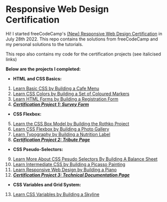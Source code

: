 # Responsive Web Design Certification

Hi! I started freeCodeCamp's [(New) Responsive Web Design Certification](https://www.freecodecamp.org/learn/2022/responsive-web-design/) in July 28th 2022. This repo contains the solutions from freeCodeCamp and my personal solutions to the tutorials.

This repo also contains my code for the certification projects (see italicised links)

**Below are the projects I completed:**

- **HTML and CSS Basics:**
1) [Learn Basic CSS by Building a Cafe Menu](01-HTML%20and%20CSS%20Basics/01-Building%20a%20Cafe%20Menu)
2) [Learn CSS Colors by Building a Set of Coloured Markers](01-HTML%20and%20CSS%20Basics/02-Building%20a%20Set%20of%20Coloured%20Mrkers)
3) [Learn HTML Forms by Building a Registration Form](01-HTML%20and%20CSS%20Basics/03-Building%20a%20Registration%20Form)
4) [***Certification Project 1: Survey Form***](01-HTML%20and%20CSS%20Basics/04-Build%20a%20Survey%20Form%20[Certification%20Project])

- **CSS Flexbox:**
5) [Learn the CSS Box Model by Building the Rothko Project](02-CSS%20Flexbox/01-Building%20a%20Rothko%20Painting)
6) [Learn CSS Flexbox by Building a Photo Gallery](02-CSS%20Flexbox/02-Building%20a%20Photo%20Gallery)
7) [Learn Typography by Building a Nutrition Label](02-CSS%20Flexbox/03-Building%20a%20Nutrition%20Label)
8) [***Certification Project 2: Tribute Page***](02-CSS%20Flexbox/05-Build%20a%20Tribute%20Page%20[Certification%20Project])

- **CSS Pseudo-Selectors:**
9) [Learn More About CSS Pesudo Selectors By Building A Balance Sheet](03-CSS%20Pseudo%20Selectors/01-Building%20A%20Balance%20Sheet)
10) [Learn Intermediate CSS by Building a Picasso Painting](03-CSS%20Pseudo%20Selectors/02-Building%20A%20Picasso%20Painting)
11) [Learn Responsive Web Design by Building a Piano](03-CSS%20Pseudo%20Selectors/03-Building%20A%20Piano)
12) [***Certification Project 3: Technical Documentation Page***](03-CSS%20Pseudo%20Selectors/04-Build%20a%20Tecnhical%20Documentation%20Page%20%5BCertification%20Project%5D)

- **CSS Variables and Grid System:**
13) [Learn CSS Variables by Building a Skyline](04-CSS%20Variables%20and%20Grid%20Systems/01-Learn%20CSS%20Variables%20by%20Building%20a%20Skyline)
